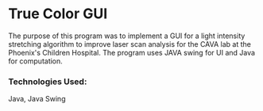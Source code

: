 <h1>True Color GUI</h1>
<p>The purpose of this program was to implement a GUI for a light intensity stretching algorithm 
to improve laser scan analysis for the CAVA lab at the Phoenix's Children Hospital. 
The program uses JAVA swing for UI and Java for computation.</p>
<h3>Technologies Used:</h3>
<p>Java, Java Swing</p>



